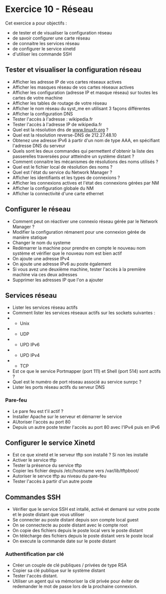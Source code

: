 # Exercice 10 - Réseau

Cet exercice a pour objectifs :
* de tester et de visualiser la configuration réseau
* de savoir configurer une carte réseau
* de connaitre les services réseau
* de configurer le service xinetd
* d'utiliser les commande SSH

## Tester et visualiser la configuration réseau 

* Afficher les adresse IP de vos cartes réseaux actives
* Afficher les masques réseau de vos cartes réseaux actives
* Afficher les configuration (adresse IP et masque réseau) sur toutes les cartes de votre machine
* Afficher les tables de routage de votre réseau 
* Afficher le nom réseau du syst_me en utilisant 3 façons différentes 
* Afficher la configuration DNS
* Tester l'accès à l'adresse : wikipedia.fr
* Tester l'accès à l'adresse IP de wikipedia.fr 
* Quel est la résolution dns de www.linuxfr.org ?
* Quel est la résolution reverse-DNS de 212.27.48.10 
* Obtenez une adresse IPv6 à partir d'un nom de type AAA, en spécifiant l'adresse DNS du serveur
* Quels sont les deux commandes qui permettent d'obtenir la liste des passerelles traversées pour attteindre un système distant ?
* Comment connaitre les mécanismes de résolutions des noms utilisés ?
* Quel est le fichier local de résolution des noms ?
* Quel est l'état du service du Network Manager ?
* Afficher les identifiants et les types de connexions ?
* Afficher les connexions actives et l'état des connexions gérées par NM
* Afficher la configuration globale du NM
* Afficher la connectivité d'une carte ethernet 

## Configurer le réseau 
* Comment peut on réactiver une connexio réseau gérée par le Network Manager ?
* Modifier la configuration rémanent pour une connexion gérée de manière statique
* Changer le nom du systeme 
* Redémarrer la machine pour prendre en compte le nouveau nom système et vérifier que le nouveau nom est bien actif 
* On ajoute une adresse IPv4
* On ajoute une adresse IPv6 au poste également
* Si vous avez une deuxième machine, tester l'accès à la première machine via ces deux adresses 
* Supprimer les adresses IP que l'on a ajouter

## Services réseau
* Lister les services réseau actifs 
* Comment lister les services réseaux actifs sur les sockets suivantes :
* * Unix
* * UDP
* * UPD IPv6
* * UPD IPv4
* * TCP 
* Est ce que le service Portmapper (port 111) et Shell (port 514) sont actifs ? 
* Quel est le numéro de port réseau associé au service sunrpc ?
* Lister les ports réseau actifs du serveur DNS

### Pare-feu
* Le pare feu est t'il actif ?
* Installer Apache sur le serveur et démarrer le service
* AUtoriser l'accès au port 80
* Depuis un autre poste tester l'accès au port 80 avec l'IPv4 puis en IPv6


## Configurer le service Xinetd
* Est ce que xinetd et le serveur tftp son installé ? Si non les installé
* Activer le service tftp
* Tester la présence du service tftp
* Copier les fichier depuis /etc/hostname vers /var/lib/tftpboot/
* Autoriser le servce tftp au niveau du pare-feu 
* Tester l'accès à partir d'un autre poste 

## Commandes SSH
* Vérifier que le service SSH est intallé, activé et demarré sur votre poste et le poste distant que vous utiliser
* Se connecter au poste distant depuis son compte local guest
* On se connectecte au poste distant avec le compte root
* On copie des fichiers depuis le poste local vers le poste distant
* On télécharge des fichiers depuis le poste distant vers le poste local
* On execute la commande date sur le poste distant

### Authentification par clé
* Créer un couple de clé publiques / privées de type RSA
* Copier sa clé publique sur le système distant
* Tester l'accès distant. 
* Utiliser un agent qui va mémoriser la clé privée pour éviter de redemander le mot de passe lors de la prochaine connexion.
